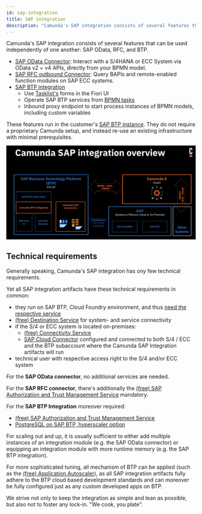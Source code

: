 ```yaml
---
id: sap-integration
title: SAP integration
description: "Camunda's SAP integration consists of several features that can be used independently of one another: SAP OData, RFC, and BTP."
---
```


Camunda's SAP integration consists of several features that can be used independently of one another: SAP OData, RFC, and BTP.

- [SAP OData Connector](./odata-connector.md): Interact with a S/4HANA or ECC System via OData v2 + v4 APIs, directly from your BPMN model.
- [SAP RFC outbound Connector](./rfc-connector.md): Query BAPIs and remote-enabled function modules on SAP ECC systems.
- [SAP BTP integration](./btp-integration.md)
  - Use [Tasklist's](/components/tasklist/introduction-to-tasklist.md) forms in the Fiori UI
  - Operate SAP BTP services from [BPMN tasks](/components/modeler/bpmn/bpmn.md)
  - Inbound proxy endpoint to start process instances of BPMN models, including custom variables

These features run in the customer's [SAP BTP instance](https://www.sap.com/products/technology-platform.html). They do not require a proprietary Camunda setup, and instead re-use an existing infrastructure with minimal prerequisites.

![SAP integration overview](./img/sap-integration-overview.png)

## Technical requirements 

Generally speaking, Camunda's SAP integration has ony few technical requirements. 

Yet all SAP integration artifacts have these technical requirements in common:

- they run on SAP BTP, Cloud Foundry environment, and thus [need the respective service](https://discovery-center.cloud.sap/serviceCatalog/cloud-foundry-runtime?region=all)
- [(free) Destination Service](https://discovery-center.cloud.sap/serviceCatalog/destination?region=all&service_plan=lite&commercialModel=btpea) for system- and service connectivity
- if the S/4 or ECC system is located on-premises:
  - [(free) Connectivity Service](https://discovery-center.cloud.sap/serviceCatalog/connectivity-service?region=all)
  - [SAP Cloud Connector](https://help.sap.com/docs/connectivity/sap-btp-connectivity-cf/cloud-connector) configured and connected to both S/4 / ECC and the BTP subaccount where the Camunda SAP Integration artifacts will run
- technical user with respective access right to the S/4 and/or ECC system

For the **SAP OData connector**, no additional services are needed.

For the **SAP RFC connector**, there's additionally the [(free) SAP Authorization and Trust Management Service](https://discovery-center.cloud.sap/serviceCatalog/authorization-and-trust-management-service?region=all) mandatory.

For the **SAP BTP Integration** moreover required:

- [(free) SAP Authorization and Trust Management Service](https://discovery-center.cloud.sap/serviceCatalog/authorization-and-trust-management-service?region=all) 
- [PostgreSQL on SAP BTP, hyperscaler option](https://discovery-center.cloud.sap/serviceCatalog/postgresql-hyperscaler-option?region=all)

For scaling out and up, it is usually sufficient to either add multiple instances of an integration module (e.g. the SAP OData connector) or equipping an integration module with more runtime memory (e.g. the SAP BTP integration). 

For more sophisticated tuning, all mechanism of BTP can be applied (such as the [(free) Application Autoscaler](https://discovery-center.cloud.sap/serviceCatalog/application-autoscaler?service_plan=standard&region=all&commercialModel=btpea)), as all SAP integration artifacts fully adhere to the BTP cloud based development standards and can moreover be fully configured just as any custom developed apps on BTP.

We strive not only to keep the integration as simple and lean as possible, but also not to foster any lock-in. "We cook, you plate".
